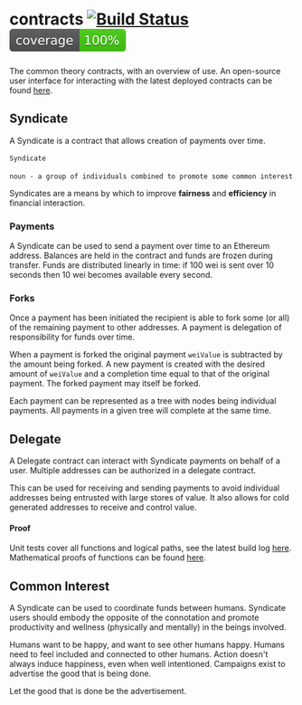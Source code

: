 # contracts [![Build Status](https://travis-ci.org/common-theory/contracts.svg?branch=master)](https://travis-ci.org/common-theory/contracts) [![Coverage](https://raw.githubusercontent.com/common-theory/common-dac/master/test/badge.svg?sanitize=true)](https://gateway.commontheory.io/ipns/coverage.commontheory.io/contracts/index.html)

The common theory contracts, with an overview of use. An open-source user interface for interacting with the latest deployed contracts can be found [here](https://github.com/common-theory/common-dapp).

## Syndicate

A Syndicate is a contract that allows creation of payments over time.

```
Syndicate

noun - a group of individuals combined to promote some common interest
```

Syndicates are a means by which to improve **fairness** and **efficiency** in financial interaction.

### Payments

A Syndicate can be used to send a payment over time to an Ethereum address. Balances are held in the contract and funds are frozen during transfer. Funds are distributed linearly in time: if 100 wei is sent over 10 seconds then 10 wei becomes available every second.

### Forks

Once a payment has been initiated the recipient is able to fork some (or all) of the remaining payment to other addresses. A payment is delegation of responsibility for funds over time.

When a payment is forked the original payment `weiValue` is subtracted by the amount being forked. A new payment is created with the desired amount of `weiValue` and a completion time equal to that of the original payment. The forked payment may itself be forked.

Each payment can be represented as a tree with nodes being individual payments. All payments in a given tree will complete at the same time.

## Delegate

A Delegate contract can interact with Syndicate payments on behalf of a user. Multiple addresses can be authorized in a delegate contract.

This can be used for receiving and sending payments to avoid individual addresses being entrusted with large stores of value. It also allows for cold generated addresses to receive and control value.

#### Proof

Unit tests cover all functions and logical paths, see the latest build log [here](https://travis-ci.org/common-theory/contracts). Mathematical proofs of functions can be found [here](https://github.com/common-theory/contracts/blob/master/proofs).

## Common Interest

A Syndicate can be used to coordinate funds between humans. Syndicate users should embody the opposite of the connotation and promote productivity and wellness (physically and mentally) in the beings involved.

Humans want to be happy, and want to see other humans happy. Humans need to feel included and connected to other humans. Action doesn't always induce happiness, even when well intentioned. Campaigns exist to advertise the good that is being done.

Let the good that is done be the advertisement.
